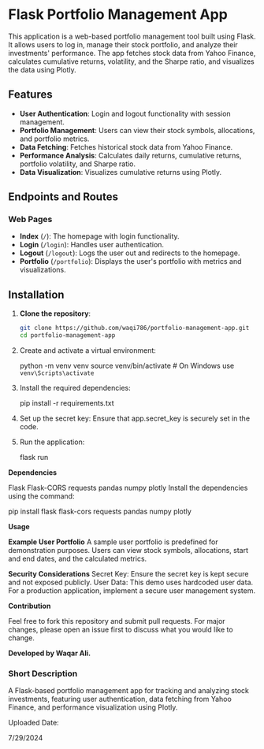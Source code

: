 # Flask Portfolio Management App

This application is a web-based portfolio management tool built using Flask. It allows users to log in, manage their stock portfolio, and analyze their investments' performance. The app fetches stock data from Yahoo Finance, calculates cumulative returns, volatility, and the Sharpe ratio, and visualizes the data using Plotly.

## Features
- **User Authentication**: Login and logout functionality with session management.
- **Portfolio Management**: Users can view their stock symbols, allocations, and portfolio metrics.
- **Data Fetching**: Fetches historical stock data from Yahoo Finance.
- **Performance Analysis**: Calculates daily returns, cumulative returns, portfolio volatility, and Sharpe ratio.
- **Data Visualization**: Visualizes cumulative returns using Plotly.

## Endpoints and Routes
### Web Pages
- **Index** (`/`): The homepage with login functionality.
- **Login** (`/login`): Handles user authentication.
- **Logout** (`/logout`): Logs the user out and redirects to the homepage.
- **Portfolio** (`/portfolio`): Displays the user's portfolio with metrics and visualizations.

## Installation

1. **Clone the repository**:
   ```sh
   git clone https://github.com/waqi786/portfolio-management-app.git
   cd portfolio-management-app

2. Create and activate a virtual environment:

   python -m venv venv
   source venv/bin/activate  # On Windows use `venv\Scripts\activate`

3. Install the required dependencies:

   pip install -r requirements.txt

4. Set up the secret key:
 Ensure that app.secret_key is securely set in the code.

5. Run the application:

   flask run

**Dependencies**

Flask
Flask-CORS
requests
pandas
numpy
plotly
Install the dependencies using the command:

   pip install flask flask-cors requests pandas numpy plotly

**Usage**

**Example User Portfolio**
A sample user portfolio is predefined for demonstration purposes. Users can view stock symbols, allocations, start and end dates, and the calculated metrics.

**Security Considerations**
Secret Key: Ensure the secret key is kept secure and not exposed publicly.
User Data: This demo uses hardcoded user data. For a production application, implement a secure user management system.

**Contribution**

Feel free to fork this repository and submit pull requests. For major changes, please open an issue first to discuss what you would like to change.

**Developed by Waqar Ali.**


### Short Description

A Flask-based portfolio management app for tracking and analyzing stock investments, featuring user authentication, data fetching from Yahoo Finance, and performance visualization using Plotly.

Uploaded Date:

7/29/2024
